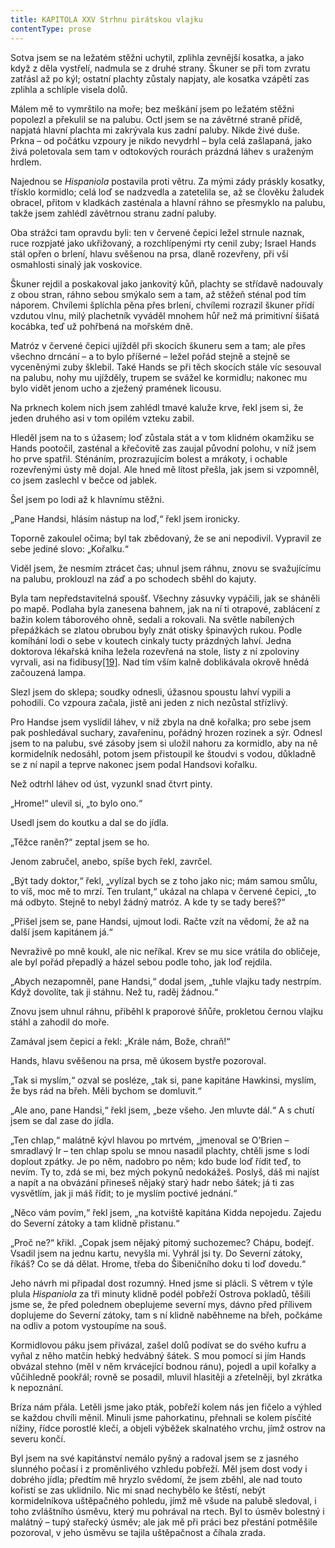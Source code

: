 ```yaml
---
title: KAPITOLA XXV Strhnu pirátskou vlajku
contentType: prose
---
```


Sotva jsem se na ležatém stěžni uchytil, zplihla zevnější kosatka, a jako když z děla vystřelí, nadmula se z druhé strany. Škuner se při tom zvratu zatřásl až po kýl; ostatní plachty zůstaly napjaty, ale kosatka vzápětí zas zplihla a schlíple visela dolů.

Málem mě to vymrštilo na moře; bez meškání jsem po ležatém stěžni popolezl a překulil se na palubu. Octl jsem se na závětrné straně přídě, napjatá hlavní plachta mi zakrývala kus zadní paluby. Nikde živé duše. Prkna – od počátku vzpoury je nikdo nevydrhl – byla celá zašlapaná, jako živá poletovala sem tam v odtokových rourách prázdná láhev s uraženým hrdlem.

Najednou se _Hispaniola_ postavila proti větru. Za mými zády práskly kosatky, třísklo kormidlo; celá loď se nadzvedla a zatetelila se, až se člověku žaludek obracel, přitom v kladkách zasténala a hlavní ráhno se přesmyklo na palubu, takže jsem zahlédl závětrnou stranu zadní paluby.

Oba strážci tam opravdu byli: ten v červené čepici ležel strnule naznak, ruce rozpjaté jako ukřižovaný, a rozchlípenými rty cenil zuby; Israel Hands stál opřen o brlení, hlavu svěšenou na prsa, dlaně rozevřeny, při vší osmahlosti sinalý jak voskovice.

Škuner rejdil a poskakoval jako jankovitý kůň, plachty se střídavě nadouvaly z obou stran, ráhno sebou smýkalo sem a tam, až stěžeň sténal pod tím náporem. Chvílemi šplíchla pěna přes brlení, chvílemi rozrazil škuner přídí vzdutou vlnu, milý plachetník vyváděl mnohem hůř než má primitivní šišatá kocábka, teď už pohřbená na mořském dně.

Matróz v červené čepici ujížděl při skocích škuneru sem a tam; ale přes všechno drncání – a to bylo příšerné – ležel pořád stejně a stejně se vyceněnými zuby šklebil. Také Hands se při těch skocích stále víc sesouval na palubu, nohy mu ujížděly, trupem se svážel ke kormidlu; nakonec mu bylo vidět jenom ucho a zježený pramének licousu.

Na prknech kolem nich jsem zahlédl tmavé kaluže krve, řekl jsem si, že jeden druhého asi v tom opilém vzteku zabil.

Hleděl jsem na to s úžasem; loď zůstala stát a v tom klidném okamžiku se Hands pootočil, zasténal a křečovitě zas zaujal původní polohu, v níž jsem ho prve spatřil. Sténáním, prozrazujícím bolest a mrákoty, i ochable rozevřenými ústy mě dojal. Ale hned mě lítost přešla, jak jsem si vzpomněl, co jsem zaslechl v bečce od jablek.

Šel jsem po lodi až k hlavnímu stěžni.

„Pane Handsi, hlásím nástup na loď,“ řekl jsem ironicky.

Toporně zakoulel očima; byl tak zbědovaný, že se ani nepodivil. Vypravil ze sebe jediné slovo: „Kořalku.“

Viděl jsem, že nesmím ztrácet čas; uhnul jsem ráhnu, znovu se svažujícímu na palubu, proklouzl na záď a po schodech sběhl do kajuty.

Byla tam nepředstavitelná spoušť. Všechny zásuvky vypáčili, jak se sháněli po mapě. Podlaha byla zanesena bahnem, jak na ní ti otrapové, zablácení z bažin kolem táborového ohně, sedali a rokovali. Na světle nabílených přepážkách se zlatou obrubou byly znát otisky špinavých rukou. Podle komíhání lodi o sebe v koutech cinkaly tucty prázdných lahví. Jedna doktorova lékařská kniha ležela rozevřená na stole, listy z ní zpoloviny vyrvali, asi na fidibusy[\[19\]](./resources/undefined). Nad tím vším kalně doblikávala okrově hnědá začouzená lampa.

Slezl jsem do sklepa; soudky odnesli, úžasnou spoustu lahví vypili a pohodili. Co vzpoura začala, jistě ani jeden z nich nezůstal střízlivý.

Pro Handse jsem vyslídil láhev, v níž zbyla na dně kořalka; pro sebe jsem pak poshledával suchary, zavařeninu, pořádný hrozen rozinek a sýr. Odnesl jsem to na palubu, své zásoby jsem si uložil nahoru za kormidlo, aby na ně kormidelník nedosáhl, potom jsem přistoupil ke štoudvi s vodou, důkladně se z ní napil a teprve nakonec jsem podal Handsovi kořalku.

Než odtrhl láhev od úst, vyzunkl snad čtvrt pinty.

„Hrome!“ ulevil si, „to bylo ono.“

Usedl jsem do koutku a dal se do jídla.

„Těžce raněn?“ zeptal jsem se ho.

Jenom zabručel, anebo, spíše bych řekl, zavrčel.

„Být tady doktor,“ řekl, „vylízal bych se z toho jako nic; mám samou smůlu, to víš, moc mě to mrzí. Ten trulant,“ ukázal na chlapa v červené čepici, „to má odbyto. Stejně to nebyl žádný matróz. A kde ty se tady bereš?“

„Přišel jsem se, pane Handsi, ujmout lodi. Račte vzít na vědomí, že až na další jsem kapitánem já.“

Nevraživě po mně koukl, ale nic neříkal. Krev se mu sice vrátila do obličeje, ale byl pořád přepadlý a házel sebou podle toho, jak loď rejdila.

„Abych nezapomněl, pane Handsi,“ dodal jsem, „tuhle vlajku tady nestrpím. Když dovolíte, tak ji stáhnu. Než tu, raděj žádnou.“

Znovu jsem uhnul ráhnu, přiběhl k praporové šňůře, prokletou černou vlajku stáhl a zahodil do moře.

Zamával jsem čepicí a řekl: „Krále nám, Bože, chraň!“

Hands, hlavu svěšenou na prsa, mě úkosem bystře pozoroval.

„Tak si myslím,“ ozval se posléze, „tak si, pane kapitáne Hawkinsi, myslím, že bys rád na břeh. Měli bychom se domluvit.“

„Ale ano, pane Handsi,“ řekl jsem, „beze všeho. Jen mluvte dál.“ A s chutí jsem se dal zase do jídla.

„Ten chlap,“ malátně kývl hlavou po mrtvém, „jmenoval se O’Brien – smradlavý Ir – ten chlap spolu se mnou nasadil plachty, chtěli jsme s lodí doplout zpátky. Je po něm, nadobro po něm; kdo bude loď řídit teď, to nevím. Ty to, zdá se mi, bez mých pokynů nedokážeš. Poslyš, dáš mi najíst a napít a na obvázání přineseš nějaký starý hadr nebo šátek; já ti zas vysvětlím, jak ji máš řídit; to je myslím poctivé jednání.“

„Něco vám povím,“ řekl jsem, „na kotviště kapitána Kidda nepojedu. Zajedu do Severní zátoky a tam klidně přistanu.“

„Proč ne?“ křikl. „Copak jsem nějaký pitomý suchozemec? Chápu, bodejť. Vsadil jsem na jednu kartu, nevyšla mi. Vyhrál jsi ty. Do Severní zátoky, říkáš? Co se dá dělat. Hrome, třeba do Šibeničního doku ti loď dovedu.“

Jeho návrh mi připadal dost rozumný. Hned jsme si plácli. S větrem v týle plula _Hispaniola_ za tři minuty klidně podél pobřeží Ostrova pokladů, těšili jsme se, že před polednem obeplujeme severní mys, dávno před přílivem doplujeme do Severní zátoky, tam s ní klidně naběhneme na břeh, počkáme na odliv a potom vystoupíme na souš.

Kormidlovou páku jsem přivázal, zašel dolů podívat se do svého kufru a vyňal z něho matčin hebký hedvábný šátek. S mou pomocí si jím Hands obvázal stehno (měl v něm krvácející bodnou ránu), pojedl a upil kořalky a vůčihledně pookřál; rovně se posadil, mluvil hlasitěji a zřetelněji, byl zkrátka k nepoznání.

Bríza nám přála. Letěli jsme jako pták, pobřeží kolem nás jen fičelo a výhled se každou chvíli měnil. Minuli jsme pahorkatinu, přehnali se kolem písčité nížiny, řídce porostlé klečí, a objeli výběžek skalnatého vrchu, jímž ostrov na severu končí.

Byl jsem na své kapitánství nemálo pyšný a radoval jsem se z jasného slunného počasí i z proměnlivého vzhledu pobřeží. Měl jsem dost vody i dobrého jídla; předtím mě hryzlo svědomí, že jsem zběhl, ale nad touto kořistí se zas uklidnilo. Nic mi snad nechybělo ke štěstí, nebýt kormidelníkova uštěpačného pohledu, jímž mě všude na palubě sledoval, i toho zvláštního úsměvu, který mu pohrával na rtech. Byl to úsměv bolestný i malátný – tupý stařecký úsměv; ale jak mě při práci bez přestání potměšile pozoroval, v jeho úsměvu se tajila uštěpačnost a číhala zrada.
